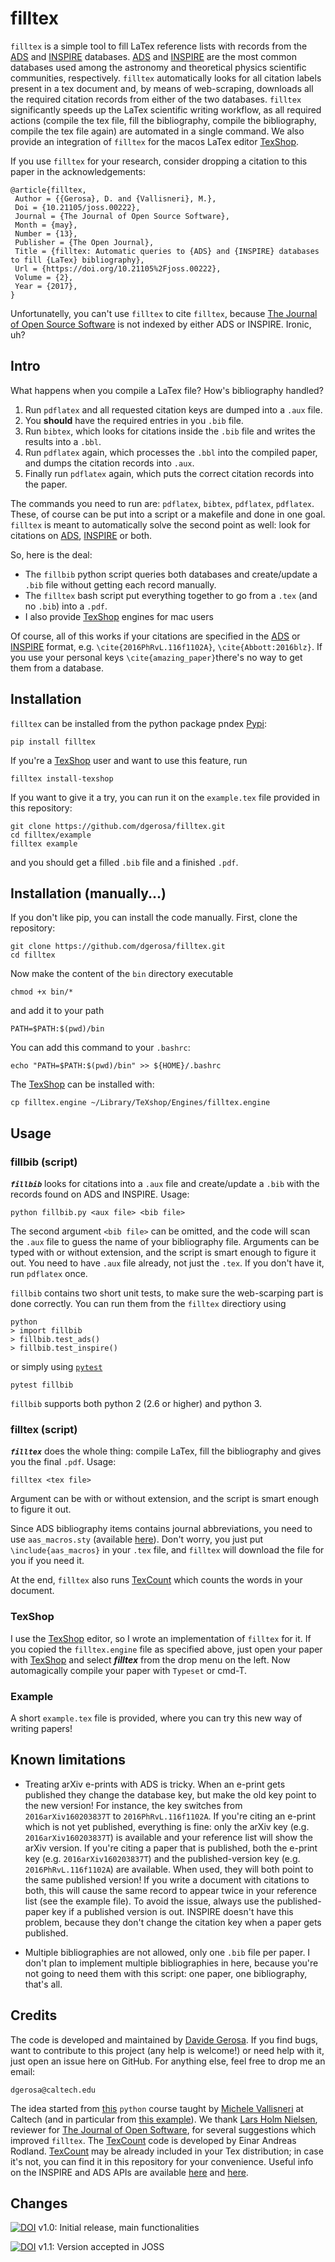# filltex

 `filltex` is a simple tool to fill LaTex reference lists with records from the [ADS](http://adsabs.harvard.edu) and [INSPIRE](http://inspirehep.net)  databases. [ADS](http://adsabs.harvard.edu) and [INSPIRE](http://inspirehep.net) are the most common databases used among the astronomy and theoretical physics scientific communities, respectively. `filltex` automatically looks for all citation labels present in a tex document and, by means of web-scraping, downloads  all the required citation records from either of the two databases. `filltex` significantly speeds up the LaTex scientific writing workflow, as all required actions (compile the tex file, fill the bibliography, compile the bibliography, compile the tex file again) are automated in a single command. We also provide an integration of `filltex` for the macos LaTex editor [TexShop](http://pages.uoregon.edu/koch/texshop).

If you use `filltex` for your research, consider dropping a citation to this paper in the acknowledgements:

    @article{filltex,
     Author = {{Gerosa}, D. and {Vallisneri}, M.},
     Doi = {10.21105/joss.00222},
     Journal = {The Journal of Open Source Software},
     Month = {may},
     Number = {13},
     Publisher = {The Open Journal},
     Title = {filltex: Automatic queries to {ADS} and {INSPIRE} databases to fill {LaTex} bibliography},
     Url = {https://doi.org/10.21105%2Fjoss.00222},
     Volume = {2},
     Year = {2017},
    }

Unfortunatelly, you can't use `filltex` to cite `filltex`, because [The Journal of Open Source Software](http://joss.theoj.org/) is not indexed by either ADS or INSPIRE. Ironic, uh?


## Intro

What happens when you compile a LaTex file? How's bibliography handled?

  1. Run `pdflatex` and all requested citation keys are dumped into a `.aux` file.
  2. You **should** have the required entries in you `.bib` file.
  3. Run `bibtex`, which looks for citations inside the `.bib` file and writes the results into a `.bbl`.
  4. Run `pdflatex` again, which processes the `.bbl` into the compiled paper, and dumps the citation records into `.aux`.
  5. Finally run `pdflatex` again, which puts the correct citation records into the paper.

The commands you need to run are: `pdflatex`, `bibtex`, `pdflatex`, `pdflatex`. These, of course can be put into a script or a makefile and done in one goal.
`filltex` is meant to automatically solve the second point as well: look for citations on [ADS](http://adsabs.harvard.edu), [INSPIRE](http://inspirehep.net) or both.

So, here is the deal:

  - The `fillbib` python script queries both databases and create/update a `.bib` file without getting each record manually.
  - The `filltex` bash script put everything together to go from a `.tex` (and no `.bib`) into a `.pdf`.
  - I also provide [TexShop](http://pages.uoregon.edu/koch/texshop) engines for mac users

Of course, all of this works if your citations are specified in the [ADS](http://adsabs.harvard.edu) or [INSPIRE](http://inspirehep.net) format, e.g. `\cite{2016PhRvL.116f1102A}`, `\cite{Abbott:2016blz}`. If you use your personal keys `\cite{amazing_paper}`there's no way to get them from a database.


## Installation

`filltex` can be installed from the python package pndex [Pypi](https://pypi.python.org/pypi):
    
    pip install filltex

If you're a [TexShop](http://pages.uoregon.edu/koch/texshop) user and want to use this feature, run

    filltex install-texshop

<!-- The script requires the program `realpath`. This should be there by default on most linux distributions. On mac, you can get if from [Homebrew](http://brew.sh/)-->
<!--   brew install coreutils -->

If you want to give it a try, you can run it on the `example.tex` file provided in this repository:

    git clone https://github.com/dgerosa/filltex.git
    cd filltex/example
    filltex example

and you should get a filled `.bib` file and a finished `.pdf`.


## Installation (manually...)

If you don't like pip, you can install the code manually. First, clone the repository:

    git clone https://github.com/dgerosa/filltex.git
    cd filltex

Now make the content of the `bin` directory executable

    chmod +x bin/*

and add it to your path

    PATH=$PATH:$(pwd)/bin

You can add this command to your `.bashrc`:

    echo "PATH=$PATH:$(pwd)/bin" >> ${HOME}/.bashrc

The [TexShop](http://pages.uoregon.edu/koch/texshop) can be installed with:
    
    cp filltex.engine ~/Library/TeXshop/Engines/filltex.engine

## Usage

### fillbib (script)

***`fillbib`*** looks for citations into a `.aux` file and create/update a `.bib` with the records found on ADS and INSPIRE.
Usage:

    python fillbib.py <aux file> <bib file>

The second argument `<bib file>` can be omitted, and the code will scan the `.aux` file to guess the name of your bibliography file.
Arguments can be typed with or without extension, and the script is smart enough to figure it out.
You need to have `.aux` file already, not just the `.tex`. If you don't have it, run `pdflatex` once.

`fillbib` contains two short unit tests, to make sure the web-scarping part is done correctly. You can run them from the `filltex` directiory using

    python
    > import fillbib
    > fillbib.test_ads()
    > fillbib.test_inspire()

or simply using [`pytest`](https://docs.pytest.org/en/latest/contents.html#toc)

    pytest fillbib
    
`fillbib` supports both python 2 (2.6 or higher) and python 3.

### filltex (script)

***`filltex`*** does the whole thing: compile LaTex, fill the bibliography and gives you the final `.pdf`. Usage:

    filltex <tex file>

Argument can be with or without extension, and the script is smart enough to figure it out.

Since ADS bibliography items contains journal abbreviations, you need to use `aas_macros.sty` (available [here](http://doc.adsabs.harvard.edu/abs_doc/aas_macros.sty)). Don't worry, you just put `\include{aas_macros}` in your `.tex` file, and `filltex` will download the file for you if you need it.

At the end, `filltex` also runs [TexCount](http://app.uio.no/ifi/texcount) which counts the words in your document. 

### TexShop

I use the [TexShop](http://pages.uoregon.edu/koch/texshop) editor, so I wrote an implementation of `filltex` for it. If you copied the `filltex.engine` file as specified above, just open your paper with [TexShop](http://pages.uoregon.edu/koch/texshop) and select ***filltex*** from the drop menu on the left. Now automagically compile your paper with `Typeset` or cmd-T. 
<!-- The [TexShop](http://pages.uoregon.edu/koch/texshop) engine will work only if the path is updated in your `.bashrc`, see above. -->


### Example

A short `example.tex` file is provided, where you can try this new way of writing papers!


## Known limitations

  - Treating arXiv e-prints with ADS is tricky. When an e-print gets published they change the database key, but make the old key point to the new version! For instance, the key switches from `2016arXiv160203837T` to `2016PhRvL.116f1102A`.  If you're citing an e-print which is not yet published, everything is fine: only the arXiv key (e.g. `2016arXiv160203837T`) is available and your reference list will show the arXiv version. If you're citing a paper that is published, both the e-print key (e.g. `2016arXiv160203837T`) and the published-version key (e.g. `2016PhRvL.116f1102A`) are available. When used, they will both point to the same published version! If you write a document with citations to both, this will cause the same record to appear twice in your reference list (see the example file). To avoid the issue, always use the published-paper key if a published version is out. INSPIRE doesn't have this problem, because they don't change the citation key when a paper gets published.

  - Multiple bibliographies are not allowed, only one `.bib` file per paper. I don't plan to implement multiple bibliographies in here, because you're not going to need them with this script: one paper, one bibliography, that's all.



## Credits
The code is developed and maintained by [Davide Gerosa](www.davidegerosa.com). If you find bugs, want to contribute to this project (any help is welcome!) or need help with it, just open an issue here on GitHub. For anything else, feel free to drop me an email:

    dgerosa@caltech.edu

The idea started from [this](http://www.vallis.org/salon/) `python` course taught by [Michele Vallisneri](http://www.vallis.org/) at Caltech (and in particular from [this example](http://www.vallis.org/salon/summary-2.html)). We thank [Lars Holm Nielsen](https://github.com/lnielsen), reviewer for [The Journal of Open Software](http://joss.theoj.org/), for several suggestions which improved `filltex`. The [TexCount](http://app.uio.no/ifi/texcount) code is developed by Einar Andreas Rodland. [TexCount](http://app.uio.no/ifi/texcount) may be already included in your Tex distribution; in case it's not, you can find it in this repository for your convenience. Useful info on the INSPIRE and ADS APIs are available [here](https://inspirehep.net/info/hep/pub_list) and [here](https://github.com/adsabs/adsabs-dev-api).

## Changes

[![DOI](https://zenodo.org/badge/DOI/10.5281/zenodo.439388.svg)](https://doi.org/10.5281/zenodo.439388) v1.0: Initial release, main functionalities 

[![DOI](https://zenodo.org/badge/DOI/10.5281/zenodo.570875.svg)](https://doi.org/10.5281/zenodo.570875) v1.1: Version accepted in JOSS 



